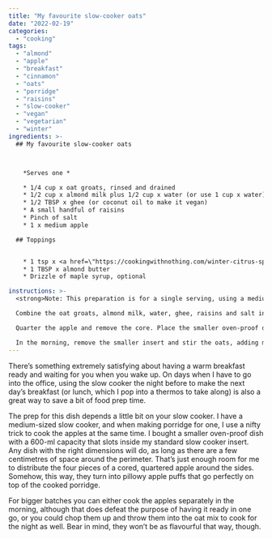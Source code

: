 ```yaml
---
title: "My favourite slow-cooker oats"
date: "2022-02-19"
categories: 
  - "cooking"
tags: 
  - "almond"
  - "apple"
  - "breakfast"
  - "cinnamon"
  - "oats"
  - "porridge"
  - "raisins"
  - "slow-cooker"
  - "vegan"
  - "vegetarian"
  - "winter"
ingredients: >-
  ## My favourite slow-cooker oats



    *Serves one *

    * 1/4 cup x oat groats, rinsed and drained
    * 1/2 cup x almond milk plus 1/2 cup x water (or use 1 cup x water)
    * 1/2 TBSP x ghee (or coconut oil to make it vegan)
    * A small handful of raisins
    * Pinch of salt
    * 1 x medium apple

  ## Toppings


    * 1 tsp x <a href=\"https://cookingwithnothing.com/winter-citrus-spice-blend/\">winter citrus spice blend</a>
    * 1 TBSP x almond butter
    * Drizzle of maple syrup, optional

instructions: >-
  <strong>Note: This preparation is for a single serving, using a medium-sized slow cooker with an additional oven-proof dish insert (capacity 600 ml) that leaves a few centimetres of space between both dishes. See note in introduction for explanation, and for other serving sizes and dish dimensions. </strong>

  Combine the oat groats, almond milk, water, ghee, raisins and salt in the smaller oven-proof insert.

  Quarter the apple and remove the core. Place the smaller oven-proof dish inside the standard slow-cooker insert. Slip the apple quarters in the gap between the dishes. Set the slow cooker to low and leave overnight.

  In the morning, remove the smaller insert and stir the oats, adding more almond milk or water if necessary to reach your desired consistency. Scoop out the apples and spoon them on top. Sprinkle over the spice blend and finish with almond butter and maple syrup, if you like.
---
```

There’s something extremely satisfying about having a warm breakfast ready and waiting for you when you wake up. On days when I have to go into the office, using the slow cooker the night before to make the next day’s breakfast (or lunch, which I pop into a thermos to take along) is also a great way to save a bit of food prep time.

The prep for this dish depends a little bit on your slow cooker. I have a medium-sized slow cooker, and when making porridge for one, I use a nifty trick to cook the apples at the same time. I bought a smaller oven-proof dish with a 600-ml capacity that slots inside my standard slow cooker insert. Any dish with the right dimensions will do, as long as there are a few centimetres of space around the perimeter. That’s just enough room for me to distribute the four pieces of a cored, quartered apple around the sides. Somehow, this way, they turn into pillowy apple puffs that go perfectly on top of the cooked porridge.

For bigger batches you can either cook the apples separately in the morning, although that does defeat the purpose of having it ready in one go, or you could chop them up and throw them into the oat mix to cook for the night as well. Bear in mind, they won’t be as flavourful that way, though.
